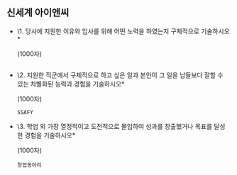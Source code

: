 ## 신세계 아이앤씨

- \1. 당사에 지원한 이유와 입사를 위해 어떤 노력을 하였는지 구체적으로 기술하시오*

  (1000자)

  ```
  
  ```

  



- \2. 지원한 직군에서 구체적으로 하고 싶은 일과 본인이 그 일을 남들보다 잘할 수 있는 차별화된 능력과 경험을 기술하시오*

  (1000자)

  ```
  SSAFY
  ```

  



- \3. 학업 외 가장 열정적이고 도전적으로 몰입하여 성과를 창출했거나 목표를 달성한 경험을 기술하시오*

  (1000자)

  ```
  창업동아리
  ```

  

